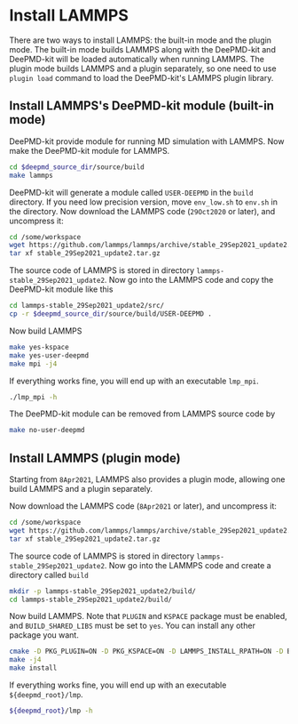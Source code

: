 # Install LAMMPS

There are two ways to install LAMMPS: the built-in mode and the plugin mode. The built-in mode builds LAMMPS along with the DeePMD-kit and DeePMD-kit will be loaded automatically when running LAMMPS. The plugin mode builds LAMMPS and a plugin separately, so one need to use `plugin load` command to load the DeePMD-kit's LAMMPS plugin library. 

## Install LAMMPS's DeePMD-kit module (built-in mode)
DeePMD-kit provide module for running MD simulation with LAMMPS. Now make the DeePMD-kit module for LAMMPS.

```bash
cd $deepmd_source_dir/source/build
make lammps
```
DeePMD-kit will generate a module called `USER-DEEPMD` in the `build` directory. If you need low precision version, move `env_low.sh` to `env.sh` in the directory. Now download the LAMMPS code (`29Oct2020` or later), and uncompress it:
```bash
cd /some/workspace
wget https://github.com/lammps/lammps/archive/stable_29Sep2021_update2.tar.gz
tar xf stable_29Sep2021_update2.tar.gz
```
The source code of LAMMPS is stored in directory `lammps-stable_29Sep2021_update2`. Now go into the LAMMPS code and copy the DeePMD-kit module like this
```bash
cd lammps-stable_29Sep2021_update2/src/
cp -r $deepmd_source_dir/source/build/USER-DEEPMD .
```
Now build LAMMPS
```bash
make yes-kspace
make yes-user-deepmd
make mpi -j4
```

If everything works fine, you will end up with an executable `lmp_mpi`.
```bash
./lmp_mpi -h
```

The DeePMD-kit module can be removed from LAMMPS source code by 
```bash
make no-user-deepmd
```

## Install LAMMPS (plugin mode)
Starting from `8Apr2021`, LAMMPS also provides a plugin mode, allowing one build LAMMPS and a plugin separately.

Now download the LAMMPS code (`8Apr2021` or later), and uncompress it:
```bash
cd /some/workspace
wget https://github.com/lammps/lammps/archive/stable_29Sep2021_update2.tar.gz
tar xf stable_29Sep2021_update2.tar.gz
```
The source code of LAMMPS is stored in directory `lammps-stable_29Sep2021_update2`. Now go into the LAMMPS code and create a directory called `build`
```bash
mkdir -p lammps-stable_29Sep2021_update2/build/
cd lammps-stable_29Sep2021_update2/build/
```
Now build LAMMPS. Note that `PLUGIN` and `KSPACE` package must be enabled, and `BUILD_SHARED_LIBS` must be set to `yes`. You can install any other package you want.
```bash
cmake -D PKG_PLUGIN=ON -D PKG_KSPACE=ON -D LAMMPS_INSTALL_RPATH=ON -D BUILD_SHARED_LIBS=yes -D CMAKE_INSTALL_PREFIX=${deepmd_root} -D CMAKE_INSTALL_LIBDIR=lib -D CMAKE_INSTALL_FULL_LIBDIR=${deepmd_root}/lib ../cmake
make -j4
make install
```

If everything works fine, you will end up with an executable `${deepmd_root}/lmp`.
```bash
${deepmd_root}/lmp -h
```
